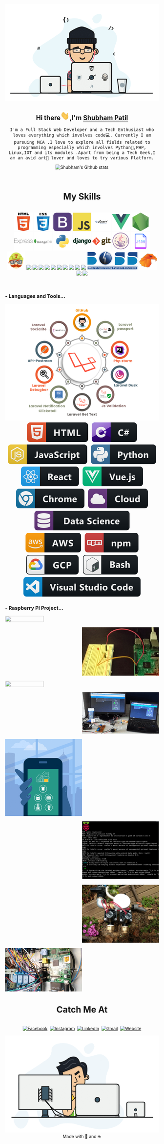 <p align='center'>
  <img  src="https://github.com/shub6059/shub6059/blob/master/gifs/Developer.gif" alt="Developer gif">
</p>
<h2 align="center">Hi there<img width="30px" src="https://github.com/shub6059/shub6059/blob/master/gifs/Hi.gif">,I'm <a href="https://shub6059.github.io/portfolio">Shubham Patil</a></h2>
<p align="center">
  <samp>
  I'm a Full Stack Web Developer and a Tech Enthusiast who loves everything which involves code💻. Currently I am pursuing MCA .I love to explore all fields related to programming especially which involves Python🐍,PHP, Linux,IOT and its modules .Apart from being a Tech Geek,I am an avid art🎨 lover and loves to try various Platform.
  </samp>
</p>
<p align="center">
<img src="https://github-readme-stats.vercel.app/api?username=shub6059&show_icons=true&border=true" alt="Shubham's Github stats">
</p><br>
<h1 align="center">My Skills</h1>
<p align="center">
<br>
<code><img height="60" src="https://raw.githubusercontent.com/github/explore/80688e429a7d4ef2fca1e82350fe8e3517d3494d/topics/html/html.png"></code>
<code><img height="60" src="https://raw.githubusercontent.com/github/explore/80688e429a7d4ef2fca1e82350fe8e3517d3494d/topics/css/css.png"></code>
<code><img height="60" src="https://raw.githubusercontent.com/github/explore/80688e429a7d4ef2fca1e82350fe8e3517d3494d/topics/bootstrap/bootstrap.png"></code>
<code><img height="60" src="https://raw.githubusercontent.com/github/explore/80688e429a7d4ef2fca1e82350fe8e3517d3494d/topics/javascript/javascript.png"></code>
<code><img height="60" src="https://raw.githubusercontent.com/github/explore/80688e429a7d4ef2fca1e82350fe8e3517d3494d/topics/jquery/jquery.png"></code> 
<code><img height="60" src="https://raw.githubusercontent.com/github/explore/80688e429a7d4ef2fca1e82350fe8e3517d3494d/topics/vue/vue.png"></code>
<code><img height="60" src="https://raw.githubusercontent.com/github/explore/80688e429a7d4ef2fca1e82350fe8e3517d3494d/topics/nodejs/nodejs.png"></code>
<code><img height="60" src="https://raw.githubusercontent.com/github/explore/80688e429a7d4ef2fca1e82350fe8e3517d3494d/topics/express/express.png"></code>
<code><img height="60" src="https://raw.githubusercontent.com/github/explore/80688e429a7d4ef2fca1e82350fe8e3517d3494d/topics/mongodb/mongodb.png"></code>
<code><img height="60" src="https://raw.githubusercontent.com/github/explore/80688e429a7d4ef2fca1e82350fe8e3517d3494d/topics/python/python.png"></code>
<code><img height="60" src="https://raw.githubusercontent.com/github/explore/80688e429a7d4ef2fca1e82350fe8e3517d3494d/topics/django/django.png"></code>
<code><img height="60" src="https://raw.githubusercontent.com/github/explore/80688e429a7d4ef2fca1e82350fe8e3517d3494d/topics/git/git.png"></code>
<code><img height="60" src="https://github.com/shub6059/shub6059/blob/master/gifs/java.png"/></code>
<code><img height="60" src="https://github.com/shub6059/shub6059/blob/master/gifs/json.png"/></code>
<code><img height="60" src="https://github.com/shub6059/shub6059/blob/master/gifs/tc.png"/></code>
<code><img height="60" src="https://img.icons8.com/dusk/64/000000/php-logo.png"/></code>
<code><img height="60" src="https://img.icons8.com/cute-clipart/64/000000/linux-client.png"/></code>
<code><img height="60" src="https://img.icons8.com/color/48/000000/kali-linux.png"/></code>
<code><img height="60"  src="https://img.icons8.com/color/48/000000/linux-mint.png"/></code>
<code><img height="60" src="https://img.icons8.com/color/48/000000/centos.png"/></code>
<code><img height="60" src="https://img.icons8.com/ios-filled/50/000000/fedora.png"/></code>
<code><img height="60" src="https://img.icons8.com/color/48/000000/suse.png"/></code>
<code><img height="60" src="https://img.icons8.com/color/48/000000/debian.png"/></code>
<code><img height="60" src="https://img.icons8.com/color/48/000000/red-hat.png"/></code>
<code><img height="60" src="https://img.icons8.com/color/48/000000/ubuntu--v1.png"/></code>
<code><img height="60" src="https://github.com/shub6059/shub6059/blob/master/gifs/boss.png"/></code>
<code><img height="60" src="https://github.com/shub6059/shub6059/blob/master/gifs/garuda.png"/></code>
<code><img height="60" src="https://img.icons8.com/dusk/64/000000/raspberry-pi.png"/></code>
<code><img height="60" src="https://img.icons8.com/color/48/000000/docker-container.png"/></code>

<code></code>
<code></code>
</p><br>

### - Languages and Tools...

<p align="center">
  <img  src="https://github.com/shub6059/shub6059/blob/master/gifs/Laravel.jpg"/>
  <!-- For more icons please follow  https://github.com/MikeCodesDotNET/ColoredBadges -->
  <img src="https://raw.githubusercontent.com/8bithemant/8bithemant/master/svg/dev/languages/html.svg" alt="html" style="vertical-align:top; margin:4px">    
  <img src="https://raw.githubusercontent.com/8bithemant/8bithemant/master/svg/dev/languages/csharp.svg" alt="csharp" style="vertical-align:top; margin:4px">
  <img src="https://raw.githubusercontent.com/8bithemant/8bithemant/master/svg/dev/languages/js.svg" alt="js" style="vertical-align:top; margin:4px">
  <img src="https://raw.githubusercontent.com/8bithemant/8bithemant/master/svg/dev/languages/python.svg" alt="python" style="vertical-align:top; margin:4px">
  <img src="https://raw.githubusercontent.com/8bithemant/8bithemant/master/svg/dev/frameworks/react.svg" alt="react" style="vertical-align:top; margin:4px">
  <img src="https://raw.githubusercontent.com/8bithemant/8bithemant/master/svg/dev/frameworks/vue.svg" alt="vue" style="vertical-align:top; margin:4px">
  <img src="https://raw.githubusercontent.com/8bithemant/8bithemant/master/svg/dev/misc/chrome.svg" alt="chrome" style="vertical-align:top; margin:4px">
  <img src="https://raw.githubusercontent.com/8bithemant/8bithemant/master/svg/dev/misc/cloud.svg" alt="cloud" style="vertical-align:top; margin:4px">
  <img src="https://raw.githubusercontent.com/8bithemant/8bithemant/master/svg/dev/misc/datascience.svg" alt="datascience" style="vertical-align:top; margin:4px">
  <img src="https://raw.githubusercontent.com/8bithemant/8bithemant/master/svg/dev/services/aws.svg" alt="aws" style="vertical-align:top; margin:4px">
  <img src="https://raw.githubusercontent.com/8bithemant/8bithemant/master/svg/dev/services/npm.svg" alt="npm" style="vertical-align:top; margin:4px">
  <img src="https://raw.githubusercontent.com/8bithemant/8bithemant/master/svg/dev/services/gcp.svg" alt="gcp" style="vertical-align:top; margin:4px">
  <img src="https://raw.githubusercontent.com/8bithemant/8bithemant/master/svg/dev/tools/bash.svg" alt="bash" style="vertical-align:top; margin:4px">
  <img src="https://raw.githubusercontent.com/8bithemant/8bithemant/master/svg/dev/tools/visualstudio_code.svg" alt="vscode" style="vertical-align:top; margin:4px">
</p>

### - Raspberry PI Project...
<p align="left">
<img  src="https://github.com/shub6059/shub6059/blob/master/gifs/rpiled.gif" width="50%" height="40%"/>
  </p>
  <p align="right">
  <img  src="https://github.com/shub6059/shub6059/blob/master/gifs/led.gif" width="50%" height="40%"/>
  </p>
  <p align="left">
  <img  src="https://github.com/shub6059/shub6059/blob/master/gifs/hm.gif" width="50%" height="40%"/>
  </p>
  <p align="right">
  <img  src="https://github.com/shub6059/shub6059/blob/master/gifs/home.gif"width="50%" height="40%"/>
  </p>
  <p align="left">
    <img  src="https://github.com/shub6059/shub6059/blob/master/gifs/mobie.gif"width="50%" height="40%"/>
  </p>
  <p align="right">
  <img  src="https://github.com/shub6059/shub6059/blob/master/gifs/linuxboot.gif"width="50%" height="40%"/>
    </p>
  <p align="right">
  <img  src="https://github.com/shub6059/shub6059/blob/master/gifs/IMG_20190513_120708843-1024x768.jpg"width="50%" height="40%"/>
  </p>
  <p align="left">
    <img  src="https://github.com/shub6059/shub6059/blob/master/gifs/impianto-irrigazione-raspberry-pi-gpio.jpg"width="50%" height="40%"/>
  </p>
<h1 align="center">Catch Me At</h1>
<p align="center">
<br>
<a href="https://www.facebook.com/shubham.patill/"><img src="https://img.shields.io/badge/facebook-%231877F2.svg?&style=for-the-badge&logo=facebook&logoColor=white" alt="Facebook" /></a>&nbsp;
<a href="https://www.instagram.com/iot_web_project/"><img src="https://img.shields.io/badge/instagram-%23E4405F.svg?&style=for-the-badge&logo=instagram&logoColor=white" alt="Instagram" /></a>&nbsp;
<a href="https://www.linkedin.com/in/shub6059/"><img src="https://img.shields.io/badge/linkedin-%230077B5.svg?&style=for-the-badge&logo=linkedin&logoColor=white" alt="LinkedIn" /></a>&nbsp;
<a href="mailto:shubham.patil.shub6059@gmail.com?subject=Hola%20Kunal"><img src="https://img.shields.io/badge/gmail-%23D14836.svg?&style=for-the-badge&logo=gmail&logoColor=white" alt="Gmail"/></a>&nbsp;
<a href="https://shub6059.github.io/"><img alt="Website" src="https://img.shields.io/website?style=for-the-badge&up_message=portfolio&url=https%3A%2F%2Fkshub6059.github.io%2F"></a>
</p>

<p align="center">
  <img src="https://github.com/shub6059/shub6059/blob/master/gifs/hadder.gif"><br>
Made with 💖 and ☕</p>
